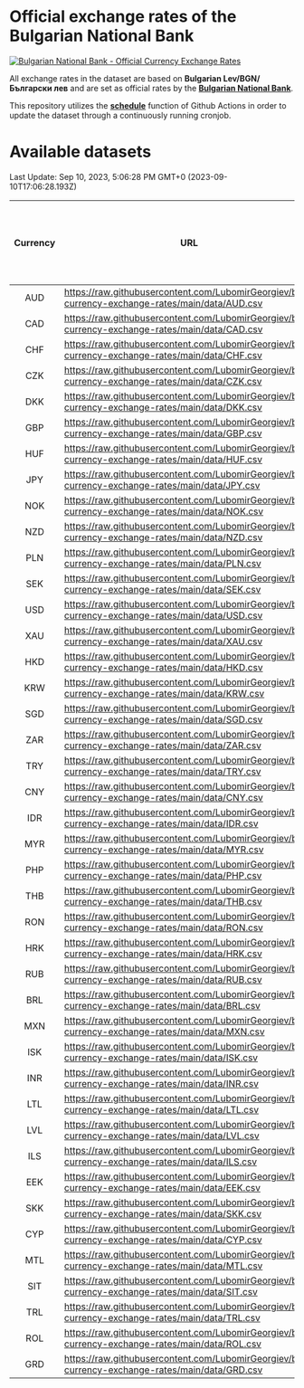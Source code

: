 # Official exchange rates of the Bulgarian National Bank

[![Bulgarian National Bank - Official Currency Exchange Rates](https://github.com/LubomirGeorgiev/bnb-currency-exchange-rates/actions/workflows/update-rates.yml/badge.svg?branch=main)](https://github.com/LubomirGeorgiev/bnb-currency-exchange-rates/actions/workflows/update-rates.yml)

All exchange rates in the dataset are based on **Bulgarian Lev/BGN/Български лев** and are set as official rates by the [**Bulgarian National Bank**](https://www.bnb.bg/Statistics/StExternalSector/StExchangeRates/StERForeignCurrencies/index.htm?toLang=_EN).

This repository utilizes the [**schedule**](https://docs.github.com/en/actions/reference/events-that-trigger-workflows) function of Github Actions in order to update the dataset through a continuously running cronjob.

# Available datasets

<!-- START LINKS (DO NOT EVER FU*ING DELETE THIS COMMENT FOR THE LOVE OF YOUR LIFE!!! IF YOU ARE CURIOS HOW IT WORKS, YOU CAN HAVE A LOOK AT ./src/updateReadme.ts) -->

Last Update: Sep 10, 2023, 5:06:28 PM GMT+0 (2023-09-10T17:06:28.193Z)

| Currency | URL                                                                                             | Number of records | Number of missing days that were filled in |
| :------: | ----------------------------------------------------------------------------------------------- | :---------------: | :----------------------------------------: |
|   AUD    | https://raw.githubusercontent.com/LubomirGeorgiev/bnb-currency-exchange-rates/main/data/AUD.csv |       8612        |                    2661                    |
|   CAD    | https://raw.githubusercontent.com/LubomirGeorgiev/bnb-currency-exchange-rates/main/data/CAD.csv |       8612        |                    2661                    |
|   CHF    | https://raw.githubusercontent.com/LubomirGeorgiev/bnb-currency-exchange-rates/main/data/CHF.csv |       8612        |                    2661                    |
|   CZK    | https://raw.githubusercontent.com/LubomirGeorgiev/bnb-currency-exchange-rates/main/data/CZK.csv |       8612        |                    2661                    |
|   DKK    | https://raw.githubusercontent.com/LubomirGeorgiev/bnb-currency-exchange-rates/main/data/DKK.csv |       8612        |                    2661                    |
|   GBP    | https://raw.githubusercontent.com/LubomirGeorgiev/bnb-currency-exchange-rates/main/data/GBP.csv |       8612        |                    2661                    |
|   HUF    | https://raw.githubusercontent.com/LubomirGeorgiev/bnb-currency-exchange-rates/main/data/HUF.csv |       8612        |                    2661                    |
|   JPY    | https://raw.githubusercontent.com/LubomirGeorgiev/bnb-currency-exchange-rates/main/data/JPY.csv |       8612        |                    2661                    |
|   NOK    | https://raw.githubusercontent.com/LubomirGeorgiev/bnb-currency-exchange-rates/main/data/NOK.csv |       8612        |                    2661                    |
|   NZD    | https://raw.githubusercontent.com/LubomirGeorgiev/bnb-currency-exchange-rates/main/data/NZD.csv |       8612        |                    2661                    |
|   PLN    | https://raw.githubusercontent.com/LubomirGeorgiev/bnb-currency-exchange-rates/main/data/PLN.csv |       8612        |                    2661                    |
|   SEK    | https://raw.githubusercontent.com/LubomirGeorgiev/bnb-currency-exchange-rates/main/data/SEK.csv |       8612        |                    2661                    |
|   USD    | https://raw.githubusercontent.com/LubomirGeorgiev/bnb-currency-exchange-rates/main/data/USD.csv |       8612        |                    2661                    |
|   XAU    | https://raw.githubusercontent.com/LubomirGeorgiev/bnb-currency-exchange-rates/main/data/XAU.csv |       8612        |                    2663                    |
|   HKD    | https://raw.githubusercontent.com/LubomirGeorgiev/bnb-currency-exchange-rates/main/data/HKD.csv |       8312        |                    2572                    |
|   KRW    | https://raw.githubusercontent.com/LubomirGeorgiev/bnb-currency-exchange-rates/main/data/KRW.csv |       8312        |                    2572                    |
|   SGD    | https://raw.githubusercontent.com/LubomirGeorgiev/bnb-currency-exchange-rates/main/data/SGD.csv |       8312        |                    2572                    |
|   ZAR    | https://raw.githubusercontent.com/LubomirGeorgiev/bnb-currency-exchange-rates/main/data/ZAR.csv |       8312        |                    2572                    |
|   TRY    | https://raw.githubusercontent.com/LubomirGeorgiev/bnb-currency-exchange-rates/main/data/TRY.csv |       6798        |                    2106                    |
|   CNY    | https://raw.githubusercontent.com/LubomirGeorgiev/bnb-currency-exchange-rates/main/data/CNY.csv |       6680        |                    2072                    |
|   IDR    | https://raw.githubusercontent.com/LubomirGeorgiev/bnb-currency-exchange-rates/main/data/IDR.csv |       6680        |                    2072                    |
|   MYR    | https://raw.githubusercontent.com/LubomirGeorgiev/bnb-currency-exchange-rates/main/data/MYR.csv |       6680        |                    2072                    |
|   PHP    | https://raw.githubusercontent.com/LubomirGeorgiev/bnb-currency-exchange-rates/main/data/PHP.csv |       6680        |                    2072                    |
|   THB    | https://raw.githubusercontent.com/LubomirGeorgiev/bnb-currency-exchange-rates/main/data/THB.csv |       6680        |                    2072                    |
|   RON    | https://raw.githubusercontent.com/LubomirGeorgiev/bnb-currency-exchange-rates/main/data/RON.csv |       6621        |                    2054                    |
|   HRK    | https://raw.githubusercontent.com/LubomirGeorgiev/bnb-currency-exchange-rates/main/data/HRK.csv |       6428        |                    1992                    |
|   RUB    | https://raw.githubusercontent.com/LubomirGeorgiev/bnb-currency-exchange-rates/main/data/RUB.csv |       6124        |                    1895                    |
|   BRL    | https://raw.githubusercontent.com/LubomirGeorgiev/bnb-currency-exchange-rates/main/data/BRL.csv |       5711        |                    1776                    |
|   MXN    | https://raw.githubusercontent.com/LubomirGeorgiev/bnb-currency-exchange-rates/main/data/MXN.csv |       5711        |                    1776                    |
|   ISK    | https://raw.githubusercontent.com/LubomirGeorgiev/bnb-currency-exchange-rates/main/data/ISK.csv |       5612        |                    1739                    |
|   INR    | https://raw.githubusercontent.com/LubomirGeorgiev/bnb-currency-exchange-rates/main/data/INR.csv |       5342        |                    1660                    |
|   LTL    | https://raw.githubusercontent.com/LubomirGeorgiev/bnb-currency-exchange-rates/main/data/LTL.csv |       5148        |                    1577                    |
|   LVL    | https://raw.githubusercontent.com/LubomirGeorgiev/bnb-currency-exchange-rates/main/data/LVL.csv |       4785        |                    1465                    |
|   ILS    | https://raw.githubusercontent.com/LubomirGeorgiev/bnb-currency-exchange-rates/main/data/ILS.csv |       4616        |                    1439                    |
|   EEK    | https://raw.githubusercontent.com/LubomirGeorgiev/bnb-currency-exchange-rates/main/data/EEK.csv |       3993        |                    1219                    |
|   SKK    | https://raw.githubusercontent.com/LubomirGeorgiev/bnb-currency-exchange-rates/main/data/SKK.csv |       2965        |                    907                     |
|   CYP    | https://raw.githubusercontent.com/LubomirGeorgiev/bnb-currency-exchange-rates/main/data/CYP.csv |       2897        |                    881                     |
|   MTL    | https://raw.githubusercontent.com/LubomirGeorgiev/bnb-currency-exchange-rates/main/data/MTL.csv |       2597        |                    792                     |
|   SIT    | https://raw.githubusercontent.com/LubomirGeorgiev/bnb-currency-exchange-rates/main/data/SIT.csv |       2538        |                    774                     |
|   TRL    | https://raw.githubusercontent.com/LubomirGeorgiev/bnb-currency-exchange-rates/main/data/TRL.csv |       1812        |                    553                     |
|   ROL    | https://raw.githubusercontent.com/LubomirGeorgiev/bnb-currency-exchange-rates/main/data/ROL.csv |       1691        |                    518                     |
|   GRD    | https://raw.githubusercontent.com/LubomirGeorgiev/bnb-currency-exchange-rates/main/data/GRD.csv |        359        |                    107                     |

<!-- END LINKS (DO NOT EVER FU*ING DELETE THIS COMMENT FOR THE LOVE OF YOUR LIFE!!! IF YOU ARE CURIOS HOW IT WORKS, YOU CAN HAVE A LOOK AT ./src/updateReadme.ts) -->
